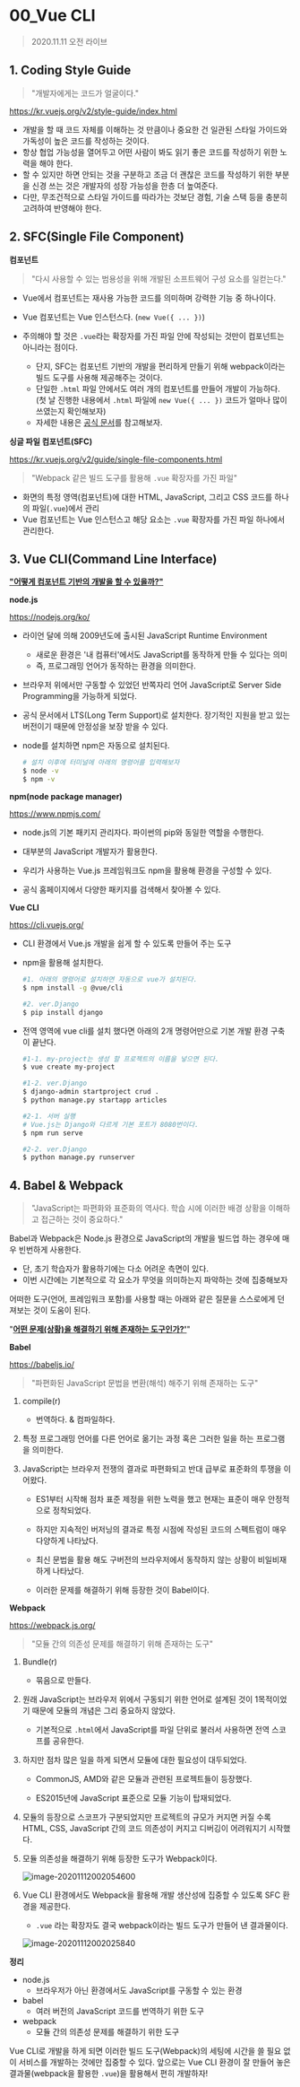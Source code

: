 # 00_Vue CLI

> 2020.11.11 오전 라이브



## 1. Coding Style Guide

> "개발자에게는 코드가 얼굴이다."

https://kr.vuejs.org/v2/style-guide/index.html

- 개발을 할 때 코드 자체를 이해하는 것 만큼이나 중요한 건 일관된 스타일 가이드와 가독성이 높은 코드를 작성하는 것이다. 
- 항상 협업 가능성을 열어두고 어떤 사람이 봐도 읽기 좋은 코드를 작성하기 위한 노력을 해야 한다.
- 할 수 있지만 하면 안되는 것을 구분하고 조금 더 괜찮은 코드를 작성하기 위한 부분을 신경 쓰는 것은 개발자의 성장 가능성을 한층 더 높여준다.
- 다만, 무조건적으로 스타일 가이드를 따라가는 것보단 경험, 기술 스택 등을 충분히 고려하여 반영해야 한다.



## 2. SFC(Single File Component)

**컴포넌트**

> "다시 사용할 수 있는 범용성을 위해 개발된 소프트웨어 구성 요소를 일컫는다."

- Vue에서 컴포넌트는 재사용 가능한 코드를 의미하며 강력한 기능 중 하나이다.

- Vue 컴포넌트는 Vue 인스턴스다. (`new Vue({ ... })`)
- 주의해야 할 것은 `.vue`라는 확장자를 가진 파일 안에 작성되는 것만이 컴포넌트는 아니라는 점이다. 
  - 단지, SFC는 컴포넌트 기반의 개발을 편리하게 만들기 위해 webpack이라는 빌드 도구를 사용해 제공해주는 것이다. 
  - 단일한 `.html` 파일 안에서도 여러 개의 컴포넌트를 만들어 개발이 가능하다. (첫 날 진행한 내용에서 `.html` 파일에 `new Vue({ ... })` 코드가 얼마나 많이 쓰였는지 확인해보자)
  - 자세한 내용은 [공식 문서](https://kr.vuejs.org/v2/guide/components-registration.html)를 참고해보자.



**싱글 파일 컴포넌트(SFC)**

https://kr.vuejs.org/v2/guide/single-file-components.html

> "Webpack 같은 빌드 도구를 활용해 `.vue` 확장자를 가진 파일"

- 화면의 특정 영역(컴포넌트)에 대한 HTML, JavaScript, 그리고 CSS 코드를 하나의 파일(`.vue`)에서 관리
- Vue 컴포넌트는 Vue 인스턴스고 해당 요소는 `.vue` 확장자를 가진 파일 하나에서 관리한다.



## 3. Vue CLI(Command Line Interface)

<u>**"어떻게 컴포넌트 기반의 개발을 할 수 있을까?"**</u>



**node.js**

https://nodejs.org/ko/

- 라이언 달에 의해 2009년도에 출시된 JavaScript Runtime Environment
  - 새로운 환경은 '내 컴퓨터'에서도 JavaScript를 동작하게 만들 수 있다는 의미
  - 즉, 프로그래밍 언어가 동작하는 환경을 의미한다.
- 브라우저 위에서만 구동할 수 있었던 반쪽자리 언어 JavaScript로 Server Side Programming을 가능하게 되었다.

- 공식 문서에서 LTS(Long Term Support)로 설치한다. 장기적인 지원을 받고 있는 버전이기 때문에 안정성을 보장 받을 수 있다.

- node를 설치하면 npm은 자동으로 설치된다.

  ```bash
  # 설치 이후에 터미널에 아래의 명령어를 입력해보자
  $ node -v
  $ npm -v
  ```

  

**npm(node package manager)**

https://www.npmjs.com/

- node.js의 기본 패키지 관리자다. 파이썬의 pip와 동일한 역할을 수행한다.
- 대부분의 JavaScript 개발자가 활용한다.
- 우리가 사용하는 Vue.js 프레임워크도 npm을 활용해 환경을 구성할 수 있다.

- 공식 홈페이지에서 다양한 패키지를 검색해서 찾아볼 수 있다.



**Vue CLI**

https://cli.vuejs.org/

- CLI 환경에서 Vue.js 개발을 쉽게 할 수 있도록 만들어 주는 도구 

- npm을 활용해 설치한다.

  ```bash
  #1. 아래의 명령어로 설치하면 자동으로 vue가 설치된다.
  $ npm install -g @vue/cli
  
  #2. ver.Django
  $ pip install django
  ```

- 전역 영역에 vue cli를 설치 했다면 아래의 2개 명령어만으로 기본 개발 환경 구축이 끝난다.

  ```bash
  #1-1. my-project는 생성 할 프로젝트의 이름을 넣으면 된다.
  $ vue create my-project
  
  #1-2. ver.Django
  $ django-admin startproject crud .
  $ python manage.py startapp articles
  
  #2-1. 서버 실행
  # Vue.js는 Django와 다르게 기본 포트가 8080번이다.
  $ npm run serve
  
  #2-2. ver.Django
  $ python manage.py runserver
  ```




## 4. Babel & Webpack

> "JavaScript는 파편화와 표준화의 역사다. 학습 시에 이러한 배경 상황을 이해하고 접근하는 것이 중요하다."



Babel과 Webpack은 Node.js 환경으로 JavaScript의 개발을 빌드업 하는 경우에 매우 빈번하게 사용한다.

- 단, 초기 학습자가 활용하기에는 다소 어려운 측면이 있다. 
- 이번 시간에는 기본적으로 각 요소가 무엇을 의미하는지 파악하는 것에 집중해보자



어떠한 도구(언어, 프레임워크 포함)를 사용할 때는 아래와 같은 질문을 스스로에게 던져보는 것이 도움이 된다.

"**<u>어떤 문제(상황)을 해결하기 위해 존재하는 도구인가?'</u>**"



**Babel**

https://babeljs.io/

> "파편화된 JavaScript 문법을 변환(해석) 해주기 위해 존재하는 도구"

1. compile(r) 
   - 번역하다. & 컴파일하다.

2. 특정 프로그래밍 언어를 다른 언어로 옮기는 과정 혹은 그러한 일을 하는 프로그램을 의미한다.

3. JavaScript는 브라우저 전쟁의 결과로 파편화되고 반대 급부로 표준화의 투쟁을 이어왔다.

   - ES1부터 시작해 점차 표준 제정을 위한 노력을 했고 현재는 표준이 매우 안정적으로 정착되었다.

   - 하지만 지속적인 버저닝의 결과로 특정 시점에 작성된 코드의 스펙트럼이 매우 다양하게 나타났다.

   - 최신 문법을 활용 해도 구버전의 브라우저에서 동작하지 않는 상황이 비일비재하게 나타났다.

   - 이러한 문제를 해결하기 위해 등장한 것이 Babel이다.



**Webpack**

https://webpack.js.org/

> "모듈 간의 의존성 문제를 해결하기 위해 존재하는 도구"

1. Bundle(r)
   
   - 묶음으로 만들다.
   
2. 원래 JavaScript는 브라우저 위에서 구동되기 위한 언어로 설계된 것이 1목적이었기 때문에 모듈의 개념은 그리 중요하지 않았다. 

   - 기본적으로 `.html`에서 JavaScript를 파일 단위로 불러서 사용하면 전역 스코프를 공유한다.

3. 하지만 점차 많은 일을 하게 되면서 모듈에 대한 필요성이 대두되었다.

   - CommonJS, AMD와 같은 모듈과 관련된 프로젝트들이 등장했다.

   - ES2015년에 JavaScript 표준으로 모듈 기능이 탑재되었다.

4. 모듈의 등장으로 스코프가 구분되었지만  프로젝트의 규모가 커지면 커질 수록 HTML, CSS, JavaScript 간의 코드 의존성이 커지고 디버깅이 어려워지기 시작했다.

5. 모듈 의존성을 해결하기 위해 등장한 도구가 Webpack이다.

   ![image-20201112002054600](00_intro.assets/image-20201112002054600.png)

6. Vue CLI 환경에서도 Webpack을 활용해 개발 생산성에 집중할 수 있도록 SFC 환경을 제공한다.

   - `.vue` 라는 확장자도 결국 webpack이라는 빌드 도구가 만들어 낸 결과물이다.

   ![image-20201112002025840](00_intro.assets/image-20201112002025840.png)



**정리**

- node.js
  - 브라우저가 아닌 환경에서도 JavaScript를 구동할 수 있는 환경
- babel
  - 여러 버전의 JavaScript 코드를 번역하기 위한 도구
- webpack
  - 모듈 간의 의존성 문제를 해결하기 위한 도구



Vue CLI로 개발을 하게 되면 이러한 빌드 도구(Webpack)의 세팅에 시간을 쓸 필요 없이 서비스를 개발하는 것에만 집중할 수 있다. 앞으로는 Vue CLI 환경이 잘 만들어 놓은 결과물(webpack을 활용한 `.vue`)을 활용해서 편히 개발하자!